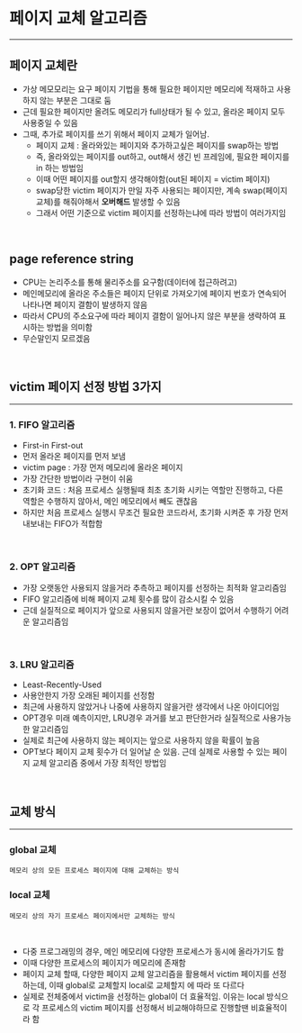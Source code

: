 # 페이지 교체 알고리즘
---
## 페이지 교체란
- 가상 메모모리는 요구 페이지 기법을 통해 필요한 페이지만 메모리에 적재하고 사용하지 않는 부분은 그대로 둠   
- 근데 필요한 페이지만 올려도 메모리가 full상태가 될 수 있고, 올라온 페이지 모두 사용중일 수 있음   
- 그때, 추가로 페이지를 쓰기 위해서 페이지 교체가 일어남.   
  - 페이지 교체 : 올라와있는 페이지와 추가하고싶은 페이지를 swap하는 방법   
  - 즉, 올라와있는 페이지를 out하고, out해서 생긴 빈 프레임에, 필요한 페이지를 in 하는 방법임
  - 이때 어떤 페이지를 out할지 생각해야함(out된 페이지 = victim 페이지)
  - swap당한 victim 페이지가 만일 자주 사용되는 페이지만, 계속 swap(페이지 교체)를 해줘야해서 **오버해드** 발생할 수 있음
  - 그래서 어떤 기준으로 victim 페이지를 선정하는냐에 따라 방법이 여러가지임

<br>

## page reference string 
- CPU는 논리주소를 통해 물리주소를 요구함(데이터에 접근하려고)
- 메인메모리에 올라온 주소들은 페이지 단위로 가져오기에 페이지 번호가 연속되어 나타나면 페이지 결함이 발생하지 않음
- 따라서 CPU의 주소요구에 따라 페이지 결함이 일어나지 않은 부분을 생략하여 표시하는 방법을 의미함
- 무슨말인지 모르겠음

<br>

## victim 페이지 선정 방법 3가지
---
### 1. FIFO 알고리즘
- First-in First-out
- 먼저 올라온 페이지를 먼저 보냄
- victim page : 가장 먼저 메모리에 올라온 페이지
- 가장 간단한 방법이라 구현이 쉬움
- 초기화 코드 : 처음 프로세스 실행될때 최초 초기화 시키는 역할만 진행하고, 다른 역할은 수행하지 않아서, 메인 메모리에서 빼도 괜찮음
- 하지만 처음 프로세스 실행시 무조건 필요한 코드라서, 초기화 시켜준 후 가장 먼저 내보내는 FIFO가 적합함

<br>

### 2. OPT 알고리즘
- 가장 오랫동안 사용되지 않을거라 추측하고 페이지를 선정하는 최적화 알고리즘임
- FIFO 알고리즘에 비해 페이지 교체 횟수를 많이 감소시킬 수 있음
- 근데 실질적으로 페이지가 앞으로 사용되지 않을거란 보장이 없어서 수행하기 어려운 알고리즘임

<br>

### 3. LRU 알고리즘
- Least-Recently-Used
- 사용안한지 가장 오래된 페이지를 선정함
- 최근에 사용하지 않았거나 나중에 사용하지 않을거란 생각에서 나온 아이디어임
- OPT경우 미래 예측이지만, LRU경우 과거를 보고 판단한거라 실질적으로 사용가능한 알고리즘임
- 실제로 최근에 사용하지 않는 페이지는 앞으로 사용하지 않을 확률이 높음
- OPT보다 페이지 교체 횟수가 더 일어날 순 있음. 근데 실제로 사용할 수 있는 페이지 교체 알고리즘 중에서 가장 최적인 방법임

<br>

## 교체 방식
---
### global 교체
```
메모리 상의 모든 프로세스 페이지에 대해 교체하는 방식
```
### local 교체
```
메모리 상의 자기 프로세스 페이지에서만 교체하는 방식
```

<br>

- 다중 프로그래밍의 경우, 메인 메모리에 다양한 프로세스가 동시에 올라가기도 함
- 이때 다양한 프로세스의 페이지가 메모리에 존재함
- 페이지 교체 할때, 다양한 페이지 교체 알고리즘을 활용해서 victim 페이지를 선정하는데, 이때 global로 교체할지 local로 교체할지 에 따라 또 다르다
- 실제로 전체중에서 victim을 선정하는 global이 더 효율적임. 이유는 local 방식으로 각 프로세스의 victim 페이지를 선정해서 비교해야하므로 진행할땐 비효율적이라 함


<br>
<br>
